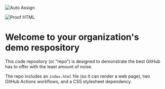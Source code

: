 ![Auto Assign](https://github.com/Scenario-team/demo-repository/actions/workflows/auto-assign.yml/badge.svg)

![Proof HTML](https://github.com/Scenario-team/demo-repository/actions/workflows/proof-html.yml/badge.svg)

# Welcome to your organization's demo respository
This code repository (or "repo") is designed to demonstrate the best GitHub has to offer with the least amount of noise.

The repo includes an `index.html` file (so it can render a web page), two GitHub Actions workflows, and a CSS stylesheet dependency.
